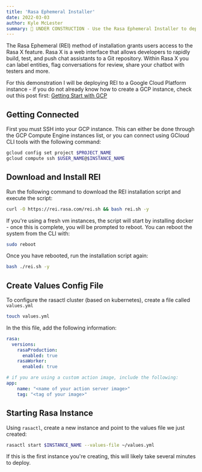 ```yaml
---
title: 'Rasa Ephemeral Installer'
date: 2022-03-03
author: Kyle McLester
summary: 🚧 UNDER CONSTRUCTION - Use the Rasa Ephemeral Installer to deploy to a Google Cloud server; gain access to useful features like Rasa X and GitHub integration
---
```


The Rasa Ephemeral (REI) method of installation grants users access to the Rasa X feature. Rasa X is a web interface that allows developers to rapidly build, test, and push chat assistants to a Git repository. Within Rasa X you can label entities, flag conversations for review, share your chatbot with testers and more.

For this demonstration I will be deploying REI to a Google Cloud Platform instance - if you do not already know how to create a GCP instance, check out this post first: [Getting Start with GCP](https://kmclester.com/posts/gcp/gcp-vm/)

## Getting Connected

First you must SSH into your GCP instance. This can either be done through the GCP Compute Engine instances list, or you can connect using GCloud CLI tools with the following command:

```bash
gcloud config set project $PROJECT_NAME
gcloud compute ssh $USER_NAME@$INSTANCE_NAME
```

## Download and Install REI

Run the following command to download the REI installation script and execute the script:

```bash
curl -O https://rei.rasa.com/rei.sh && bash rei.sh -y
```

If you're using a fresh vm instances, the script will start by installing docker - once this is complete, you will be prompted to reboot. You can reboot the system from the CLI with:

```bash
sudo reboot
```

Once you have rebooted, run the installation script again:

```bash
bash ./rei.sh -y
```

## Create Values Config File

To configure the rasactl cluster (based on kubernetes), create a file called `values.yml`

```bash
touch values.yml
```

In the this file, add the following information:

```yaml
rasa:
  versions:
    rasaProduction:
      enabled: true
    rasaWorker:
      enabled: true

# if you are using a custom action image, include the following:
app:
    name: "<name of your action server image>"
    tag: "<tag of your image>"
```

## Starting Rasa Instance

Using `rasactl`, create a new instance and point to the values file we just created:

```bash
rasactl start $INSTANCE_NAME --values-file ~/values.yml
```

If this is the first instance you're creating, this will likely take several minutes to deploy.
